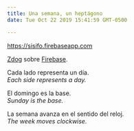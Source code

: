```yaml
---
title: Una semana, un heptágono
date: Tue Oct 22 2019 15:41:59 GMT-0500

---
```


https://sisifo.firebaseapp.com

[Zdog](https://zzz.dog/) sobre [Firebase](https://firebase.google.com/).

Cada lado representa un día.
<br>
<i>Each side represents a day.</i>

El domingo es la base.
<br>
<i>Sunday is the base.</i>

La semana avanza en el sentido del reloj.
<br>
<i>The week moves clockwise.</i>